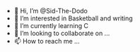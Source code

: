 - 👋 Hi, I’m @Sid-The-Dodo
- 👀 I’m interested in Basketball and writing
- 🌱 I’m currently learning C
- 💞️ I’m looking to collaborate on ...
- 📫 How to reach me ...

<!---
Sid-The-Dodo/Sid-The-Dodo is a ✨ special ✨ repository because its `README.md` (this file) appears on your GitHub profile.
You can click the Preview link to take a look at your changes.
--->
